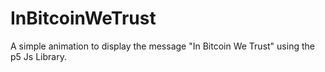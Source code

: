 # InBitcoinWeTrust
A simple animation to display the message "In Bitcoin We Trust" using the p5 Js Library.
